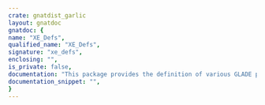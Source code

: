 ```yaml
---
crate: gnatdist_garlic
layout: gnatdoc
gnatdoc: {
name: "XE_Defs",
qualified_name: "XE_Defs",
signature: "xe_defs",
enclosing: "",
is_private: false,
documentation: "This package provides the definition of various GLADE parameters",
documentation_snippet: "",
}
---
```


